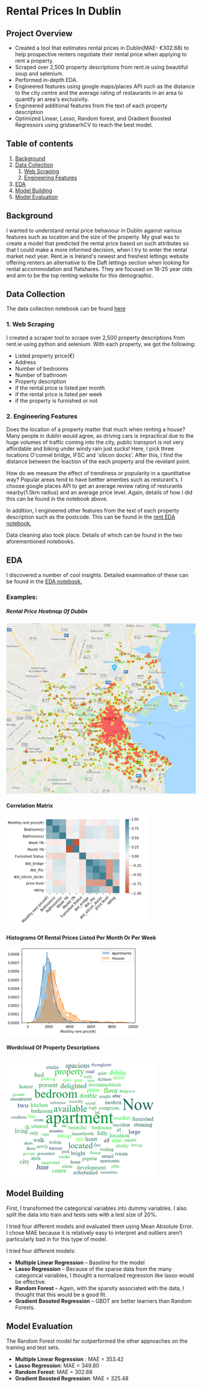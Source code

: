 # Rental Prices In Dublin
## Project Overview
- Created a tool that estimates rental prices in Dublin(MAE- €302.68) to help prospective renters negotiate their rental price when applying to rent a property.
- Scraped over 2,500 property descriptions from rent.ie using beautiful soup and selenium.
- Performed in-depth EDA.
- Engineered features using google maps/places  API such as the distance to the city centre and the average rating of restaurants in an area to quantify an area's exclusivity.
- Engineered additional features from the text of each property description
- Optimized Linear, Lasso, Random forest, and Gradient Boosted Regressors using gridsearhCV to reach the best model.

## Table of contents
1. [Background](#background)
2. [Data Collection](#collect)
    1. [Web Scraping](#subparagraph1)
    2. [Engineering Features](#subparagraph2)
3. [EDA](#eda)
4. [Model Building](#model1)
5. [Model Evaluation](#model2)




## Background <a name="background"></a>
I wanted to understand rental price behaviour in Dublin against various features such as location and the size of the property. My goal was to create a model that predicted the rental price based on such attributes so that I could make a more informed decision, when I try to enter the rental market next year. Rent.ie is Ireland's newest and freshest lettings website offering renters an alternative to the Daft lettings section when looking for rental accommodation and flatshares. They are focused on 18-25 year olds and aim to be the top renting website for this demographic.

## Data Collection <a name="collect"></a>
The data collection notebook can be found [here](notebooks/Data_collection.ipynb)

### 1. Web Scraping <a name="subparagraph1"></a>
 I created a scraper tool to scrape over 2,500 property descriptions from rent.ie using python and selenium. With each property, we got the following:
- Listed property price(€)
- Address
- Number of bedrooms
- Number of bathroom
- Property description
- if the rental price is listed per month
- if the rental price is listed per week
- if the property is furnished or not

### 2. Engineering Features <a name="subparagraph2"></a>
Does the location of a property matter that much when renting a house? Many people in dublin would agree, as driving cars is impractical due to the huge volumes of traffic coming into the city, public transport is not very affordable and biking under windy rain just sucks! Here, I pick three locations O'connel bridge, IFSC and 'silicon docks'. After this, I find the distance between the loaction of the each property and the revelant point.

How do we measure the effect of trendiness or popularity in a qauntitative way? Popular areas tend to have bettter amenties such as resturant's. I choose google places API to get an average review rating of resturants nearby(1.5km radius) and an average price level. Again, details of how I did this can be found in the notebook above.

In addition, I engineered other features from the text of each property description such as the postcode. This can be found in the [rent EDA notebook.](notebooks/rent_EDA.ipynb)

Data cleaning also took place. Details of which can be found in the two aforementioned notebooks.

## EDA <a name="eda"></a>
I discovered a number of cool insights. Detailed examination of these can be found in the  [EDA notebook.](notebooks/rent_EDA.ipynb)

### Examples:

##### Rental Price Heatmap Of Dublin
<img src="data/dublin_heat_map.png" alt="drawing" width="600"/>

#### Correlation Matrix
<img src="data/correlation.png" alt="drawing" />

#### Histograms Of Rental Prices Listed Per Month Or Per Week
<img src="data/histogram_house_type.png" alt="drawing"/>

#### Wordcloud Of Property Descriptions
<img src="data/WordCloud.png" alt="drawing" width="400" />

## Model Building <a name="model1"></a>

First, I transformed the categorical variables into dummy variables. I also split the data into train and tests sets with a test size of 20%.   

I tried four different models and evaluated them using Mean Absolute Error. I chose MAE because it is relatively easy to interpret and outliers aren’t particularly bad in for this type of model.   

I tried four different models:
*	**Multiple Linear Regression** – Baseline for the model
*	**Lasso Regression** – Because of the sparse data from the many categorical variables, I thought a normalized regression like lasso would be effective.
*	**Random Forest** – Again, with the sparsity associated with the data, I thought that this would be a good fit. 
*	**Gradient Boosted Regression** –   GBDT are better learners than Random Forests.


## Model Evaluation <a name="model2"></a>
The Random Forest model far outperformed the other approaches on the training and test sets. 
*	**Multiple Linear Regression** : MAE = 353.42
*	**Lasso Regression**: MAE = 349.80
*	**Random Forest**: MAE = 302.68
*	**Gradient Boosted Regression**: MAE = 325.48







 


